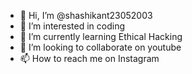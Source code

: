 - 👋 Hi, I’m @shashikant23052003
- 👀 I’m interested in coding
- 🌱 I’m currently learning Ethical Hacking
- 💞️ I’m looking to collaborate on youtube
- 📫 How to reach me on Instagram

<!---
shashikant23052003/shashikant23052003 is a ✨ special ✨ repository because its `README.md` (this file) appears on your GitHub profile.
You can click the Preview link to take a look at your changes.
--->

